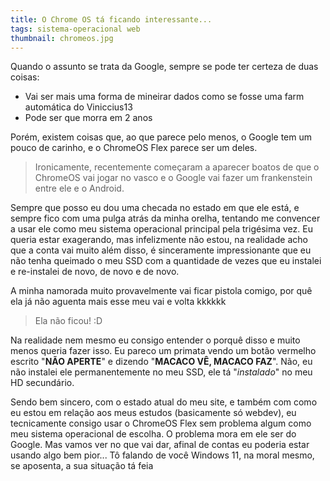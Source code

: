 ```yaml
---
title: O Chrome OS tá ficando interessante...
tags: sistema-operacional web
thumbnail: chromeos.jpg
---
```

Quando o assunto se trata da Google, sempre se pode ter certeza de duas
coisas:

- Vai ser mais uma forma de mineirar dados como se fosse uma farm
  automática do Viniccius13
- Pode ser que morra em 2 anos

Porém, existem coisas que, ao que parece pelo menos, o Google tem um
pouco de carinho, e o ChromeOS Flex parece ser um deles.

> Ironicamente, recentemente começaram a aparecer boatos de que o
> ChromeOS vai jogar no vasco e o Google vai fazer um frankenstein entre
> ele e o Android.

Sempre que posso eu dou uma checada no estado em que ele está, e sempre
fico com uma pulga atrás da minha orelha, tentando me convencer a usar
ele como meu sistema operacional principal pela trigésima vez. Eu queria
estar exagerando, mas infelizmente não estou, na realidade acho que a
conta vai muito além disso, é sinceramente impressionante que eu não
tenha queimado o meu SSD com a quantidade de vezes que eu instalei e
re-instalei de novo, de novo e de novo.

A minha namorada muito provavelmente vai ficar pistola comigo, por quê
ela já não aguenta mais esse meu vai e volta kkkkkk

> Ela não ficou! :D

Na realidade nem mesmo eu consigo entender o porquê disso e muito menos
queria fazer isso. Eu pareco um primata vendo um botão vermelho escrito
\"**NÃO APERTE**\" e dizendo \"**MACACO VÊ, MACACO FAZ**\". Não, eu não
instalei ele permanentemente no meu SSD, ele tá \"*instalado*\" no meu
HD secundário.

Sendo bem sincero, com o estado atual do meu site, e também com como eu
estou em relação aos meus estudos (basicamente só webdev), eu
tecnicamente consigo usar o ChromeOS Flex sem problema algum como meu
sistema operacional de escolha. O problema mora em ele ser do Google.
Mas vamos ver no que vai dar, afinal de contas eu poderia estar usando
algo bem pior... Tô falando de você Windows 11, na moral mesmo, se
aposenta, a sua situação tá feia
